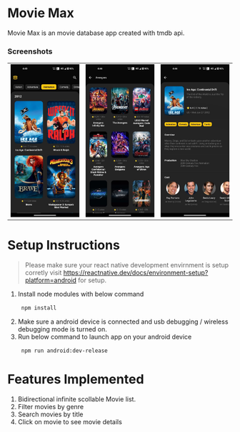 # Movie Max

Movie Max is an movie database app created with tmdb api.

### Screenshots

<table>
  <tr>
    <td valign="top"><img src="screenshots/home.jpeg"></td>
    <td valign="top"><img src="screenshots/search.jpeg"></td>
    <td valign="top"><img src="screenshots/movie-details.jpeg"></td>
  </tr>
 </table>


# Setup Instructions
>Please make sure your react native development envirnment is setup corretly visit https://reactnative.dev/docs/environment-setup?platform=android for setup.

1. Install node modules with below command
   ```bash
    npm install
    ```
2. Make sure a android device is connected and usb debugging / wireless debugging mode is turned on.
3. Run below command to launch app on your android device
   ```bash
    npm run android:dev-release
    ```
# Features Implemented
1. Bidirectional infinite scollable Movie list.
2. Filter movies by genre
3. Search movies by title
4. Click on movie to see movie details